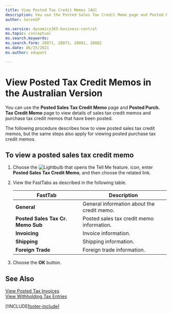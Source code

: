 ```yaml
---
title: View Posted Tax Credit Memos [AU]
description: You use the Posted Sales Tax Credit Memo page and Posted Purch. Tax Credit Memo page to view details of sales tax credit memos and purchase tax credit memos.
author: SorenGP

ms.service: dynamics365-business-central
ms.topic: conceptual
ms.search.keywords:
ms.search.form: 28071, 28073, 28081, 28082
ms.date: 06/25/2021
ms.author: edupont

---
```

# View Posted Tax Credit Memos in the Australian Version

You can use the **Posted Sales Tax Credit Memo** page and **Posted Purch. Tax Credit Memo** page to view details of sales tax credit memos and purchase tax credit memos that have been posted.  

The following procedure describes how to view posted sales tax credit memos, but the same steps also apply for viewing posted purchase tax credit memos.  

## To view a posted sales tax credit memo  

1.  Choose the ![Lightbulb that opens the Tell Me feature.](../../media/ui-search/search_small.png "Tell me what you want to do") icon, enter **Posted Sales Tax Credit Memo**, and then choose the related link.  
2.  View the FastTabs as described in the following table.  

    |FastTab|Description|  
    |-------------|---------------------------------------|  
    |**General**|General information about the credit memo.|  
    |**Posted Sales Tax Cr. Memo Sub**|Posted sales tax credit memo information.|  
    |**Invoicing**|Invoice information.|  
    |**Shipping**|Shipping information.|  
    |**Foreign Trade**|Foreign trade information.|  

3.  Choose the **OK** button.  

## See Also  
 [View Posted Tax Invoices](how-to-view-posted-tax-invoices.md)   
 [View Withholding Tax Entries](how-to-view-withholding-tax-entries.md)


[!INCLUDE[footer-include](../../includes/footer-banner.md)]
